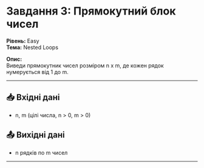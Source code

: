 # Завдання 3: Прямокутний блок чисел

**Рівень:** Easy  
**Тема:** Nested Loops  

**Опис:**  
Виведи прямокутник чисел розміром n x m, де кожен рядок нумерується від 1 до m.

---

## 📥 Вхідні дані
- n, m (цілі числа, n > 0, m > 0)

## 📤 Вихідні дані
- n рядків по m чисел

---